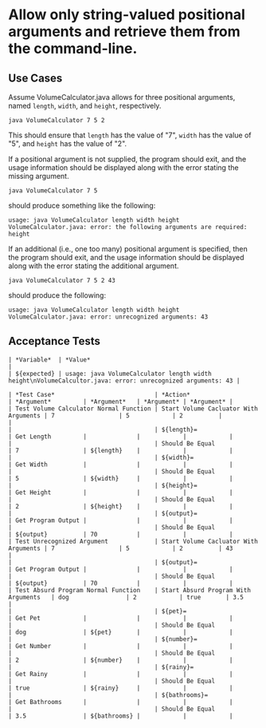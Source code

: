 # Allow only string-valued positional arguments and retrieve them from the command-line.

## Use Cases

Assume VolumeCalculator.java allows for three positional arguments, named `length`, `width`, and `height`, respectively.

    java VolumeCalculator 7 5 2

This should ensure that `length` has the value of "7", `width` has the value of "5", and `height` has the value of "2".

If a positional argument is not supplied, the program should exit, and the usage information should be displayed along with the error stating the missing argument.

    java VolumeCalculator 7 5

should produce something like the following:

    usage: java VolumeCalculator length width height
    VolumeCalculator.java: error: the following arguments are required: height

If an additional (i.e., one too many) positional argument is specified, then the program should exit, and the usage information should be displayed along with the error stating the additional argument.

    java VolumeCalculator 7 5 2 43

should produce the following:

    usage: java VolumeCalculator length width height
    VolumeCalculator.java: error: unrecognized arguments: 43

## Acceptance Tests

    | *Variable*  | *Value*                                                                                                   |
    | ${expected} | usage: java VolumeCalculator length width height\nVolumeCalcultor.java: error: unrecognized arguments: 43 |

    | *Test Case*                            | *Action*                              | *Argument*         | *Argument*   | *Argument* | *Argument* |
    | Test Volume Calculator Normal Function | Start Volume Cacluator With Arguments | 7                  | 5            | 2          |            |
    |                                        | ${length}=                            | Get Length         |              |            |            |
    |                                        | Should Be Equal                       | 7                  | ${length}    |            |            |
    |                                        | ${width}=                             | Get Width          |              |            |            |
    |                                        | Should Be Equal                       | 5                  | ${width}     |            |            |
    |                                        | ${height}=                            | Get Height         |              |            |            |
    |                                        | Should Be Equal                       | 2                  | ${height}    |            |            |
    |                                        | ${output}=                            | Get Program Output |              |            |            |
    |                                        | Should Be Equal                       | ${output}          | 70           |            |            |
    | Test Unrecognized Argument             | Start Volume Cacluator With Arguments | 7                  | 5            | 2          | 43         |
    |                                        | ${output}=                            | Get Program Output |              |            |            |
    |                                        | Should Be Equal                       | ${output}          | 70           |            |            |
    | Test Absurd Program Normal Function    | Start Absurd Program With Arguments   | dog                | 2            | true       | 3.5        |
    |                                        | ${pet}=                               | Get Pet            |              |            |            |
    |                                        | Should Be Equal                       | dog                | ${pet}       |            |            |
    |                                        | ${number}=                            | Get Number         |              |            |            |
    |                                        | Should Be Equal                       | 2                  | ${number}    |            |            |
    |                                        | ${rainy}=                             | Get Rainy          |              |            |            |
    |                                        | Should Be Equal                       | true               | ${rainy}     |            |            |
    |                                        | ${bathrooms}=                         | Get Bathrooms      |              |            |            |
    |                                        | Should Be Equal                       | 3.5                | ${bathrooms} |            |            |
